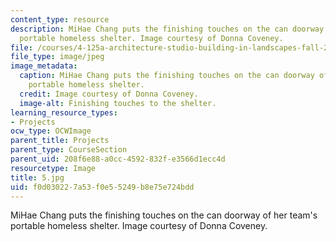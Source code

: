 ```yaml
---
content_type: resource
description: MiHae Chang puts the finishing touches on the can doorway of her team's
  portable homeless shelter. Image courtesy of Donna Coveney.
file: /courses/4-125a-architecture-studio-building-in-landscapes-fall-2005/f0d030227a53f0e55249b8e75e724bdd_5.jpg
file_type: image/jpeg
image_metadata:
  caption: MiHae Chang puts the finishing touches on the can doorway of her team's
    portable homeless shelter.
  credit: Image courtesy of Donna Coveney.
  image-alt: Finishing touches to the shelter.
learning_resource_types:
- Projects
ocw_type: OCWImage
parent_title: Projects
parent_type: CourseSection
parent_uid: 208f6e88-a0cc-4592-832f-e3566d1ecc4d
resourcetype: Image
title: 5.jpg
uid: f0d03022-7a53-f0e5-5249-b8e75e724bdd
---
```

MiHae Chang puts the finishing touches on the can doorway of her team's portable homeless shelter. Image courtesy of Donna Coveney.

